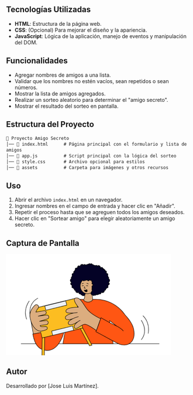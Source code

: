 ## Tecnologías Utilizadas
- **HTML**: Estructura de la página web.
- **CSS**: (Opcional) Para mejorar el diseño y la apariencia.
- **JavaScript**: Lógica de la aplicación, manejo de eventos y manipulación del DOM.

## Funcionalidades
- Agregar nombres de amigos a una lista.
- Validar que los nombres no estén vacíos, sean repetidos o sean números.
- Mostrar la lista de amigos agregados.
- Realizar un sorteo aleatorio para determinar el "amigo secreto".
- Mostrar el resultado del sorteo en pantalla.

## Estructura del Proyecto
```
📂 Proyecto Amigo Secreto
│── 📄 index.html      # Página principal con el formulario y lista de amigos
│── 📄 app.js          # Script principal con la lógica del sorteo
│── 📄 style.css       # Archivo opcional para estilos
│── 📂 assets          # Carpeta para imágenes y otros recursos
```

## Uso
1. Abrir el archivo `index.html` en un navegador.
2. Ingresar nombres en el campo de entrada y hacer clic en "Añadir".
3. Repetir el proceso hasta que se agreguen todos los amigos deseados.
4. Hacer clic en "Sortear amigo" para elegir aleatoriamente un amigo secreto.

## Captura de Pantalla
![Vista previa del proyecto](assets/amigo-secreto.png)

## Autor
Desarrollado por [Jose Luis Martínez].
